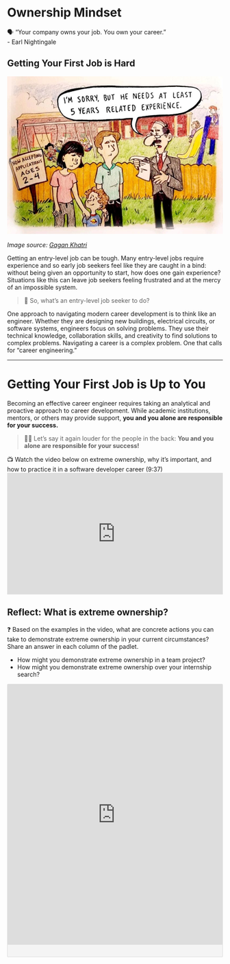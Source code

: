 # Ownership Mindset

<aside>
🗣 “Your company owns your job. You own your career.”
   <br />- Earl Nightingale
</aside>

## Getting Your First Job is Hard

![Related Experience Illustration](related-experience.jpeg)

*Image source: [Gagan Khatri](https://www.linkedin.com/posts/jiteshkhatri_trueentryleveljobs-activity-7084964034894041088-1V7R/)*

Getting an entry-level job can be tough. Many entry-level jobs require experience and so early job seekers feel like they are caught in a bind: without being given an opportunity to start, how does one gain experience? Situations like this can leave job seekers feeling frustrated and at the mercy of an impossible system. 

> 🤔 So, what’s an entry-level job seeker to do?

One approach to navigating modern career development is to think like an engineer. Whether they are designing new buildings, electrical circuits, or software systems, engineers focus on solving problems. They use their technical knowledge, collaboration skills, and creativity to find solutions to complex problems. Navigating a career is a complex problem. One that calls for “career engineering.”

---

# Getting Your First Job is Up to You

Becoming an effective career engineer requires taking an analytical and proactive approach to career development. While academic institutions, mentors, or others may provide support, **you and you alone are responsible for your success.**

> 📢📢 Let’s say it again louder for the people in the back: **You and you alone are responsible for your success!**

<aside>
📺 Watch the video below on extreme ownership, why it’s important, and how to practice it in a software developer career (9:37)

</aside>

 <div style="position: relative; padding-bottom: 56.25%; height: 0;">
  <iframe width="560" height="315" src="https://www.youtube.com/embed/yn7VL2tXyg8?si=RH9c1Mn3CJ4utWWm" title="YouTube video player" frameborder="0" allow="accelerometer; autoplay; clipboard-write; encrypted-media; gyroscope; picture-in-picture; web-share" allowfullscreen style="position: absolute; top: 0; left: 0; width: 100%; height: 100%;"></iframe>
</div>


## Reflect: What is extreme ownership?

<aside>
❓ Based on the examples in the video, what are concrete actions you can take to demonstrate extreme ownership in your current circumstances?  Share an answer in each column of the padlet.
  
  - How might you demonstrate extreme ownership in a team project?
  - How might you demonstrate extreme ownership over your internship search?

</aside>

<div class="padlet-embed" style="border:1px solid rgba(0,0,0,0.1);border-radius:2px;box-sizing:border-box;overflow:hidden;position:relative;width:100%;background:#F4F4F4"><p style="padding:0;margin:0"><iframe src="https://padlet.com/embed/censquuehhvvnmdx" frameborder="0" allow="camera;microphone;geolocation" style="width:100%;height:608px;display:block;padding:0;margin:0"></iframe></p><div style="display:flex;align-items:center;justify-content:end;margin:0;height:28px"><a href="https://padlet.com?ref=embed" style="display:block;flex-grow:0;margin:0;border:none;padding:0;text-decoration:none" target="_blank"></a></div></div>
